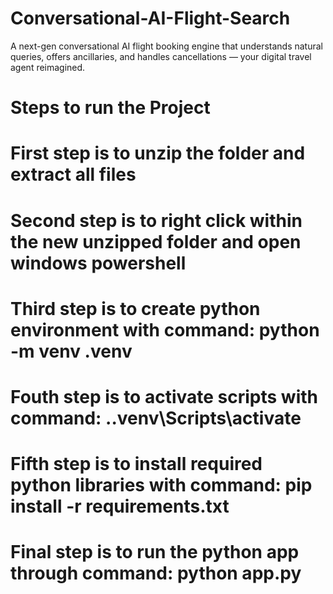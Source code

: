 # Conversational-AI-Flight-Search
A next-gen conversational AI flight booking engine that understands natural queries, offers ancillaries, and handles cancellations — your digital travel agent reimagined.
# Steps to run the Project
# First step is to unzip the folder and extract all files
# Second step is to right click within the new unzipped folder and open windows powershell
# Third step is to create python environment with command: python -m venv .venv
# Fouth step is to activate scripts with command: .\.venv\Scripts\activate
# Fifth step is to install required python libraries with command: pip install -r requirements.txt
# Final step is to run the python app through command: python app.py
